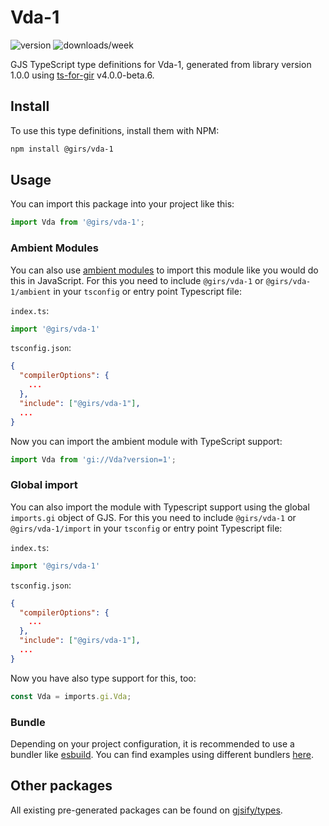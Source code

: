 
# Vda-1

![version](https://img.shields.io/npm/v/@girs/vda-1)
![downloads/week](https://img.shields.io/npm/dw/@girs/vda-1)


GJS TypeScript type definitions for Vda-1, generated from library version 1.0.0 using [ts-for-gir](https://github.com/gjsify/ts-for-gir) v4.0.0-beta.6.


## Install

To use this type definitions, install them with NPM:
```bash
npm install @girs/vda-1
```

## Usage

You can import this package into your project like this:
```ts
import Vda from '@girs/vda-1';
```

### Ambient Modules

You can also use [ambient modules](https://github.com/gjsify/ts-for-gir/tree/main/packages/cli#ambient-modules) to import this module like you would do this in JavaScript.
For this you need to include `@girs/vda-1` or `@girs/vda-1/ambient` in your `tsconfig` or entry point Typescript file:

`index.ts`:
```ts
import '@girs/vda-1'
```

`tsconfig.json`:
```json
{
  "compilerOptions": {
    ...
  },
  "include": ["@girs/vda-1"],
  ...
}
```

Now you can import the ambient module with TypeScript support: 

```ts
import Vda from 'gi://Vda?version=1';
```

### Global import

You can also import the module with Typescript support using the global `imports.gi` object of GJS.
For this you need to include `@girs/vda-1` or `@girs/vda-1/import` in your `tsconfig` or entry point Typescript file:

`index.ts`:
```ts
import '@girs/vda-1'
```

`tsconfig.json`:
```json
{
  "compilerOptions": {
    ...
  },
  "include": ["@girs/vda-1"],
  ...
}
```

Now you have also type support for this, too:

```ts
const Vda = imports.gi.Vda;
```

### Bundle

Depending on your project configuration, it is recommended to use a bundler like [esbuild](https://esbuild.github.io/). You can find examples using different bundlers [here](https://github.com/gjsify/ts-for-gir/tree/main/examples).

## Other packages

All existing pre-generated packages can be found on [gjsify/types](https://github.com/gjsify/types).

